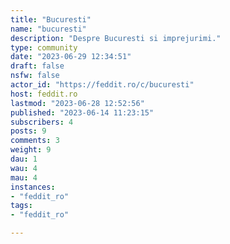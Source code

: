 ```yaml
---
title: "Bucuresti" 
name: "bucuresti"
description: "Despre Bucuresti si imprejurimi."
type: community
date: "2023-06-29 12:34:51"
draft: false
nsfw: false
actor_id: "https://feddit.ro/c/bucuresti"
host: feddit.ro
lastmod: "2023-06-28 12:52:56"
published: "2023-06-14 11:23:15"
subscribers: 4
posts: 9
comments: 3
weight: 9
dau: 1
wau: 4
mau: 4
instances:
- "feddit_ro"
tags: 
- "feddit_ro"

---
```

